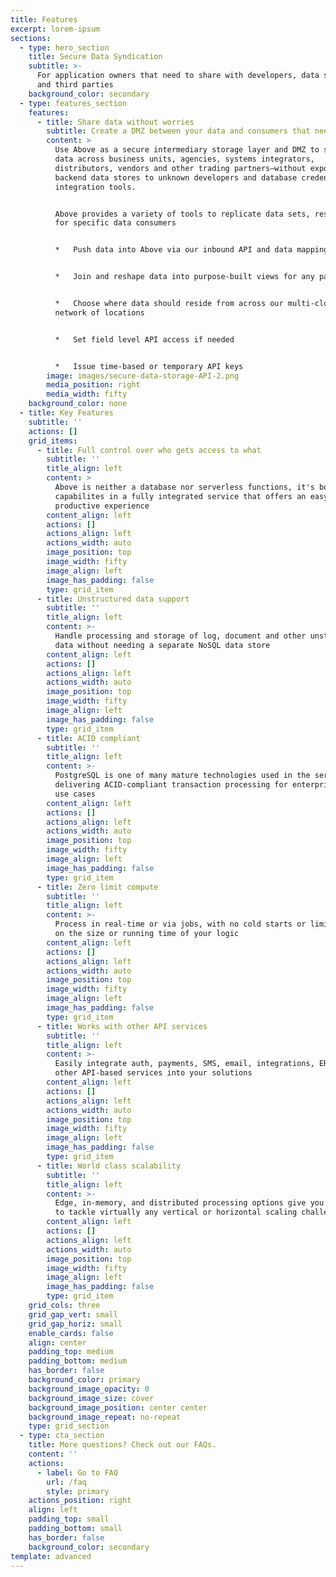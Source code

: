 ```yaml
---
title: Features
excerpt: lorem-ipsum
sections:
  - type: hero_section
    title: Secure Data Syndication
    subtitle: >-
      For application owners that need to share with developers, data scientists
      and third parties
    background_color: secondary
  - type: features_section
    features:
      - title: Share data without worries
        subtitle: Create a DMZ between your data and consumers that need access to it
        content: >
          Use Above as a secure intermediary storage layer and DMZ to syndicate
          data across business units, agencies, systems integrators,
          distributors, vendors and other trading partners—without exposing
          backend data stores to unknown developers and database credentials to
          integration tools. 


          Above provides a variety of tools to replicate data sets, reshape them
          for specific data consumers 


          *   Push data into Above via our inbound API and data mapping tools


          *   Join and reshape data into purpose-built views for any party


          *   Choose where data should reside from across our multi-cloud
          network of locations


          *   Set field level API access if needed


          *   Issue time-based or temporary API keys
        image: images/secure-data-storage-API-2.png
        media_position: right
        media_width: fifty
    background_color: none
  - title: Key Features
    subtitle: ''
    actions: []
    grid_items:
      - title: Full control over who gets access to what
        subtitle: ''
        title_align: left
        content: >
          Above is neither a database nor serverless functions, it's both
          capabilites in a fully integrated service that offers an easy, highly
          productive experience
        content_align: left
        actions: []
        actions_align: left
        actions_width: auto
        image_position: top
        image_width: fifty
        image_align: left
        image_has_padding: false
        type: grid_item
      - title: Unstructured data support
        subtitle: ''
        title_align: left
        content: >-
          Handle processing and storage of log, document and other unstructured
          data without needing a separate NoSQL data store
        content_align: left
        actions: []
        actions_align: left
        actions_width: auto
        image_position: top
        image_width: fifty
        image_align: left
        image_has_padding: false
        type: grid_item
      - title: ACID compliant
        subtitle: ''
        title_align: left
        content: >-
          PostgreSQL is one of many mature technologies used in the service,
          delivering ACID-compliant transaction processing for enterprise-class
          use cases
        content_align: left
        actions: []
        actions_align: left
        actions_width: auto
        image_position: top
        image_width: fifty
        image_align: left
        image_has_padding: false
        type: grid_item
      - title: Zero limit compute
        subtitle: ''
        title_align: left
        content: >-
          Process in real-time or via jobs, with no cold starts or limitations
          on the size or running time of your logic
        content_align: left
        actions: []
        actions_align: left
        actions_width: auto
        image_position: top
        image_width: fifty
        image_align: left
        image_has_padding: false
        type: grid_item
      - title: Works with other API services
        subtitle: ''
        title_align: left
        content: >-
          Easily integrate auth, payments, SMS, email, integrations, ERP and
          other API-based services into your solutions
        content_align: left
        actions: []
        actions_align: left
        actions_width: auto
        image_position: top
        image_width: fifty
        image_align: left
        image_has_padding: false
        type: grid_item
      - title: World class scalability
        subtitle: ''
        title_align: left
        content: >-
          Edge, in-memory, and distributed processing options give you the power
          to tackle virtually any vertical or horizontal scaling challenge
        content_align: left
        actions: []
        actions_align: left
        actions_width: auto
        image_position: top
        image_width: fifty
        image_align: left
        image_has_padding: false
        type: grid_item
    grid_cols: three
    grid_gap_vert: small
    grid_gap_horiz: small
    enable_cards: false
    align: center
    padding_top: medium
    padding_bottom: medium
    has_border: false
    background_color: primary
    background_image_opacity: 0
    background_image_size: cover
    background_image_position: center center
    background_image_repeat: no-repeat
    type: grid_section
  - type: cta_section
    title: More questions? Check out our FAQs.
    content: ''
    actions:
      - label: Go to FAQ
        url: /faq
        style: primary
    actions_position: right
    align: left
    padding_top: small
    padding_bottom: small
    has_border: false
    background_color: secondary
template: advanced
---
```

